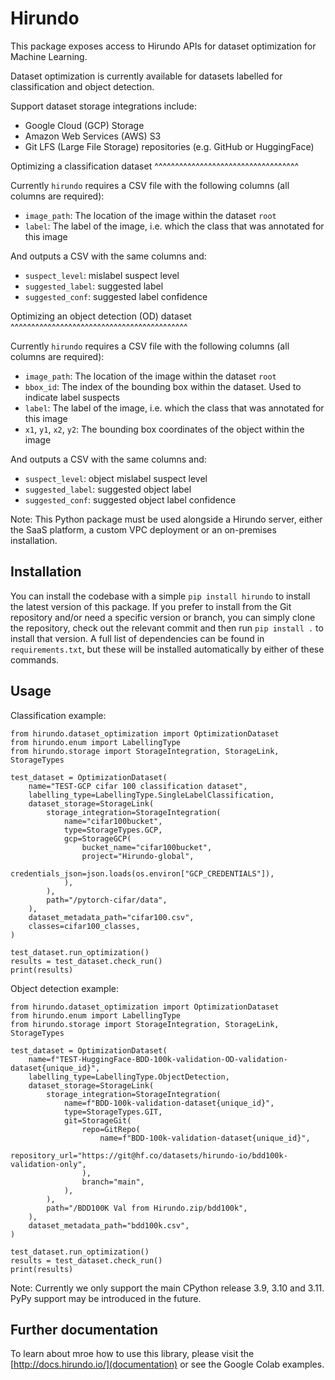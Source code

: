 # Hirundo

This package exposes access to Hirundo APIs for dataset optimization for Machine Learning.

Dataset optimization is currently available for datasets labelled for classification and object detection.


Support dataset storage integrations include:
   - Google Cloud (GCP) Storage
   - Amazon Web Services (AWS) S3
   - Git LFS (Large File Storage) repositories (e.g. GitHub or HuggingFace)

Optimizing a classification dataset
^^^^^^^^^^^^^^^^^^^^^^^^^^^^^^^^^^^

Currently ``hirundo`` requires a CSV file with the following columns (all columns are required):
   - ``image_path``: The location of the image within the dataset ``root``
   - ``label``: The label of the image, i.e. which the class that was annotated for this image

And outputs a CSV with the same columns and:
   - ``suspect_level``: mislabel suspect level
   - ``suggested_label``: suggested label
   - ``suggested_conf``: suggested label confidence

Optimizing an object detection (OD) dataset
^^^^^^^^^^^^^^^^^^^^^^^^^^^^^^^^^^^^^^^^^^^

Currently ``hirundo`` requires a CSV file with the following columns (all columns are required):
   - ``image_path``: The location of the image within the dataset ``root``
   - ``bbox_id``: The index of the bounding box within the dataset. Used to indicate label suspects
   - ``label``: The label of the image, i.e. which the class that was annotated for this image
   - ``x1``, ``y1``, ``x2``, ``y2``: The bounding box coordinates of the object within the image

And outputs a CSV with the same columns and:
   - ``suspect_level``: object mislabel suspect level
   - ``suggested_label``: suggested object label
   - ``suggested_conf``: suggested object label confidence

Note: This Python package must be used alongside a Hirundo server, either the SaaS platform, a custom VPC deployment or an on-premises installation.


## Installation

You can install the codebase with a simple `pip install hirundo` to install the latest version of this package. If you prefer to install from the Git repository and/or need a specific version or branch, you can simply clone the repository, check out the relevant commit and then run `pip install .` to install that version. A full list of dependencies can be found in `requirements.txt`, but these will be installed automatically by either of these commands.

## Usage

Classification example:
```
from hirundo.dataset_optimization import OptimizationDataset
from hirundo.enum import LabellingType
from hirundo.storage import StorageIntegration, StorageLink, StorageTypes

test_dataset = OptimizationDataset(
    name="TEST-GCP cifar 100 classification dataset",
    labelling_type=LabellingType.SingleLabelClassification,
    dataset_storage=StorageLink(
        storage_integration=StorageIntegration(
            name="cifar100bucket",
            type=StorageTypes.GCP,
            gcp=StorageGCP(
                bucket_name="cifar100bucket",
                project="Hirundo-global",
                credentials_json=json.loads(os.environ["GCP_CREDENTIALS"]),
            ),
        ),
        path="/pytorch-cifar/data",
    ),
    dataset_metadata_path="cifar100.csv",
    classes=cifar100_classes,
)

test_dataset.run_optimization()
results = test_dataset.check_run()
print(results)
```


Object detection example:

```
from hirundo.dataset_optimization import OptimizationDataset
from hirundo.enum import LabellingType
from hirundo.storage import StorageIntegration, StorageLink, StorageTypes

test_dataset = OptimizationDataset(
    name=f"TEST-HuggingFace-BDD-100k-validation-OD-validation-dataset{unique_id}",
    labelling_type=LabellingType.ObjectDetection,
    dataset_storage=StorageLink(
        storage_integration=StorageIntegration(
            name=f"BDD-100k-validation-dataset{unique_id}",
            type=StorageTypes.GIT,
            git=StorageGit(
                repo=GitRepo(
                    name=f"BDD-100k-validation-dataset{unique_id}",
                    repository_url="https://git@hf.co/datasets/hirundo-io/bdd100k-validation-only",
                ),
                branch="main",
            ),
        ),
        path="/BDD100K Val from Hirundo.zip/bdd100k",
    ),
    dataset_metadata_path="bdd100k.csv",
)

test_dataset.run_optimization()
results = test_dataset.check_run()
print(results)
```

Note: Currently we only support the main CPython release 3.9, 3.10 and 3.11. PyPy support may be introduced in the future.

## Further documentation

To learn about mroe how to use this library, please visit the [http://docs.hirundo.io/](documentation) or see the Google Colab examples.
